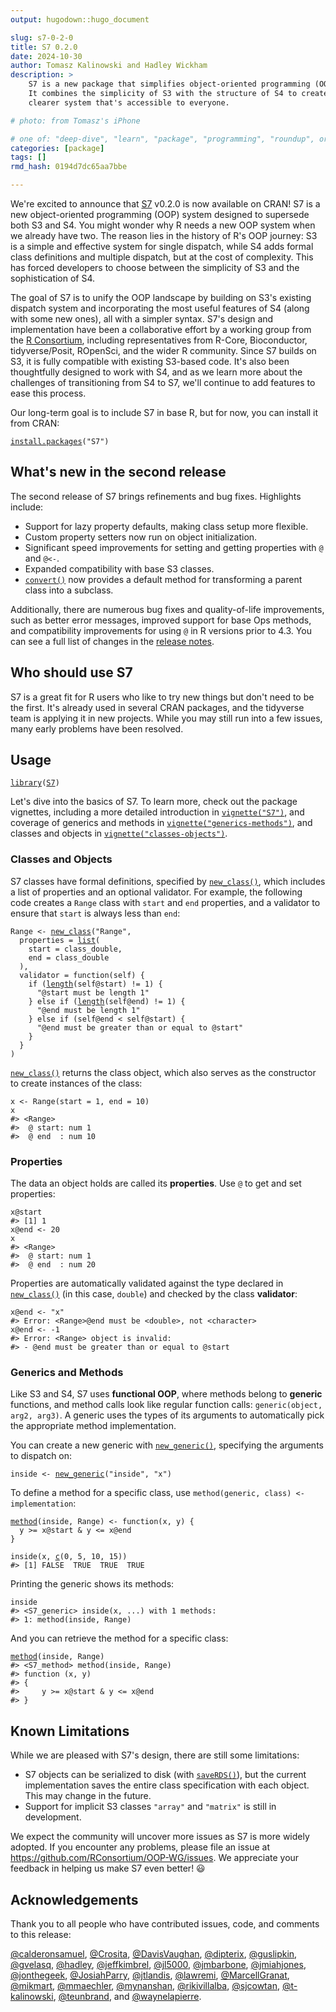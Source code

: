 ```yaml
---
output: hugodown::hugo_document

slug: s7-0-2-0
title: S7 0.2.0
date: 2024-10-30
author: Tomasz Kalinowski and Hadley Wickham
description: >
    S7 is a new package that simplifies object-oriented programming (OOP) in R. 
    It combines the simplicity of S3 with the structure of S4 to create a 
    clearer system that's accessible to everyone.

# photo: from Tomasz's iPhone

# one of: "deep-dive", "learn", "package", "programming", "roundup", or "other"
categories: [package] 
tags: []
rmd_hash: 0194d7dc65aa7bbe

---
```


<!--
TODO:
* [ ] Look over / edit the post's title in the yaml
* [ ] Edit (or delete) the description; note this appears in the Twitter card
* [ ] Pick category and tags (see existing with [`hugodown::tidy_show_meta()`](https://rdrr.io/pkg/hugodown/man/use_tidy_post.html))
* [ ] Find photo & update yaml metadata
* [ ] Create `thumbnail-sq.jpg`; height and width should be equal
* [ ] Create `thumbnail-wd.jpg`; width should be >5x height
* [ ] [`hugodown::use_tidy_thumbnails()`](https://rdrr.io/pkg/hugodown/man/use_tidy_post.html)
* [ ] Add intro sentence, e.g. the standard tagline for the package
* [ ] [`usethis::use_tidy_thanks()`](https://usethis.r-lib.org/reference/use_tidy_thanks.html)
-->

We're excited to announce that [S7](https://rconsortium.github.io/S7/) v0.2.0 is now available on CRAN! S7 is a new object-oriented programming (OOP) system designed to supersede both S3 and S4. You might wonder why R needs a new OOP system when we already have two. The reason lies in the history of R's OOP journey: S3 is a simple and effective system for single dispatch, while S4 adds formal class definitions and multiple dispatch, but at the cost of complexity. This has forced developers to choose between the simplicity of S3 and the sophistication of S4.

The goal of S7 is to unify the OOP landscape by building on S3's existing dispatch system and incorporating the most useful features of S4 (along with some new ones), all with a simpler syntax. S7's design and implementation have been a collaborative effort by a working group from the [R Consortium](https://www.r-consortium.org), including representatives from R-Core, Bioconductor, tidyverse/Posit, ROpenSci, and the wider R community. Since S7 builds on S3, it is fully compatible with existing S3-based code. It's also been thoughtfully designed to work with S4, and as we learn more about the challenges of transitioning from S4 to S7, we'll continue to add features to ease this process.

Our long-term goal is to include S7 in base R, but for now, you can install it from CRAN:

<div class="highlight">

<pre class='chroma'><code class='language-r' data-lang='r'><span><span class='nf'><a href='https://rdrr.io/r/utils/install.packages.html'>install.packages</a></span><span class='o'>(</span><span class='s'>"S7"</span><span class='o'>)</span></span></code></pre>

</div>

## What's new in the second release

The second release of S7 brings refinements and bug fixes. Highlights include:

-   Support for lazy property defaults, making class setup more flexible.
-   Custom property setters now run on object initialization.
-   Significant speed improvements for setting and getting properties with `@` and `@<-`.
-   Expanded compatibility with base S3 classes.
-   [`convert()`](https://rconsortium.github.io/S7/reference/convert.html) now provides a default method for transforming a parent class into a subclass.

Additionally, there are numerous bug fixes and quality-of-life improvements, such as better error messages, improved support for base Ops methods, and compatibility improvements for using `@` in R versions prior to 4.3. You can see a full list of changes in the [release notes](https://github.com/RConsortium/S7/blob/main/NEWS.md).

## Who should use S7

S7 is a great fit for R users who like to try new things but don't need to be the first. It's already used in several CRAN packages, and the tidyverse team is applying it in new projects. While you may still run into a few issues, many early problems have been resolved.

## Usage

<div class="highlight">

<pre class='chroma'><code class='language-r' data-lang='r'><span><span class='kr'><a href='https://rdrr.io/r/base/library.html'>library</a></span><span class='o'>(</span><span class='nv'><a href='https://github.com/rconsortium/S7/'>S7</a></span><span class='o'>)</span></span></code></pre>

</div>

Let's dive into the basics of S7. To learn more, check out the package vignettes, including a more detailed introduction in [`vignette("S7")`](https://rconsortium.github.io/OOP-WG/articles/S7.html), and coverage of generics and methods in [`vignette("generics-methods")`](https://rconsortium.github.io/OOP-WG/articles/generics-methods.html), and classes and objects in [`vignette("classes-objects")`](https://rconsortium.github.io/OOP-WG/articles/classes-objects.html).

### Classes and Objects

S7 classes have formal definitions, specified by [`new_class()`](https://rconsortium.github.io/S7/reference/new_class.html), which includes a list of properties and an optional validator. For example, the following code creates a `Range` class with `start` and `end` properties, and a validator to ensure that `start` is always less than `end`:

<div class="highlight">

<pre class='chroma'><code class='language-r' data-lang='r'><span><span class='nv'>Range</span> <span class='o'>&lt;-</span> <span class='nf'><a href='https://rconsortium.github.io/S7/reference/new_class.html'>new_class</a></span><span class='o'>(</span><span class='s'>"Range"</span>,</span>
<span>  properties <span class='o'>=</span> <span class='nf'><a href='https://rdrr.io/r/base/list.html'>list</a></span><span class='o'>(</span></span>
<span>    start <span class='o'>=</span> <span class='nv'>class_double</span>,</span>
<span>    end <span class='o'>=</span> <span class='nv'>class_double</span></span>
<span>  <span class='o'>)</span>,</span>
<span>  validator <span class='o'>=</span> <span class='kr'>function</span><span class='o'>(</span><span class='nv'>self</span><span class='o'>)</span> <span class='o'>&#123;</span></span>
<span>    <span class='kr'>if</span> <span class='o'>(</span><span class='nf'><a href='https://rdrr.io/r/base/length.html'>length</a></span><span class='o'>(</span><span class='nv'>self</span><span class='o'>@</span><span class='nv'>start</span><span class='o'>)</span> <span class='o'>!=</span> <span class='m'>1</span><span class='o'>)</span> <span class='o'>&#123;</span></span>
<span>      <span class='s'>"@start must be length 1"</span></span>
<span>    <span class='o'>&#125;</span> <span class='kr'>else</span> <span class='kr'>if</span> <span class='o'>(</span><span class='nf'><a href='https://rdrr.io/r/base/length.html'>length</a></span><span class='o'>(</span><span class='nv'>self</span><span class='o'>@</span><span class='nv'>end</span><span class='o'>)</span> <span class='o'>!=</span> <span class='m'>1</span><span class='o'>)</span> <span class='o'>&#123;</span></span>
<span>      <span class='s'>"@end must be length 1"</span></span>
<span>    <span class='o'>&#125;</span> <span class='kr'>else</span> <span class='kr'>if</span> <span class='o'>(</span><span class='nv'>self</span><span class='o'>@</span><span class='nv'>end</span> <span class='o'>&lt;</span> <span class='nv'>self</span><span class='o'>@</span><span class='nv'>start</span><span class='o'>)</span> <span class='o'>&#123;</span></span>
<span>      <span class='s'>"@end must be greater than or equal to @start"</span></span>
<span>    <span class='o'>&#125;</span></span>
<span>  <span class='o'>&#125;</span></span>
<span><span class='o'>)</span></span></code></pre>

</div>

[`new_class()`](https://rconsortium.github.io/S7/reference/new_class.html) returns the class object, which also serves as the constructor to create instances of the class:

<div class="highlight">

<pre class='chroma'><code class='language-r' data-lang='r'><span><span class='nv'>x</span> <span class='o'>&lt;-</span> <span class='nf'>Range</span><span class='o'>(</span>start <span class='o'>=</span> <span class='m'>1</span>, end <span class='o'>=</span> <span class='m'>10</span><span class='o'>)</span></span>
<span><span class='nv'>x</span></span>
<span><span class='c'>#&gt; &lt;Range&gt;</span></span>
<span><span class='c'>#&gt;  @ start: num 1</span></span>
<span><span class='c'>#&gt;  @ end  : num 10</span></span>
<span></span></code></pre>

</div>

### Properties

The data an object holds are called its **properties**. Use `@` to get and set properties:

<div class="highlight">

<pre class='chroma'><code class='language-r' data-lang='r'><span><span class='nv'>x</span><span class='o'>@</span><span class='nv'>start</span></span>
<span><span class='c'>#&gt; [1] 1</span></span>
<span></span><span><span class='nv'>x</span><span class='o'>@</span><span class='nv'>end</span> <span class='o'>&lt;-</span> <span class='m'>20</span></span>
<span><span class='nv'>x</span></span>
<span><span class='c'>#&gt; &lt;Range&gt;</span></span>
<span><span class='c'>#&gt;  @ start: num 1</span></span>
<span><span class='c'>#&gt;  @ end  : num 20</span></span>
<span></span></code></pre>

</div>

Properties are automatically validated against the type declared in [`new_class()`](https://rconsortium.github.io/S7/reference/new_class.html) (in this case, `double`) and checked by the class **validator**:

<div class="highlight">

<pre class='chroma'><code class='language-r' data-lang='r'><span><span class='nv'>x</span><span class='o'>@</span><span class='nv'>end</span> <span class='o'>&lt;-</span> <span class='s'>"x"</span></span>
<span><span class='c'>#&gt; Error: &lt;Range&gt;@end must be &lt;double&gt;, not &lt;character&gt;</span></span>
<span></span><span><span class='nv'>x</span><span class='o'>@</span><span class='nv'>end</span> <span class='o'>&lt;-</span> <span class='o'>-</span><span class='m'>1</span></span>
<span><span class='c'>#&gt; Error: &lt;Range&gt; object is invalid:</span></span>
<span><span class='c'>#&gt; - @end must be greater than or equal to @start</span></span>
<span></span></code></pre>

</div>

### Generics and Methods

Like S3 and S4, S7 uses **functional OOP**, where methods belong to **generic** functions, and method calls look like regular function calls: `generic(object, arg2, arg3)`. A generic uses the types of its arguments to automatically pick the appropriate method implementation.

You can create a new generic with [`new_generic()`](https://rconsortium.github.io/S7/reference/new_generic.html), specifying the arguments to dispatch on:

<div class="highlight">

<pre class='chroma'><code class='language-r' data-lang='r'><span><span class='nv'>inside</span> <span class='o'>&lt;-</span> <span class='nf'><a href='https://rconsortium.github.io/S7/reference/new_generic.html'>new_generic</a></span><span class='o'>(</span><span class='s'>"inside"</span>, <span class='s'>"x"</span><span class='o'>)</span></span></code></pre>

</div>

To define a method for a specific class, use `method(generic, class) <- implementation`:

<div class="highlight">

<pre class='chroma'><code class='language-r' data-lang='r'><span><span class='nf'><a href='https://rconsortium.github.io/S7/reference/method.html'>method</a></span><span class='o'>(</span><span class='nv'>inside</span>, <span class='nv'>Range</span><span class='o'>)</span> <span class='o'>&lt;-</span> <span class='kr'>function</span><span class='o'>(</span><span class='nv'>x</span>, <span class='nv'>y</span><span class='o'>)</span> <span class='o'>&#123;</span></span>
<span>  <span class='nv'>y</span> <span class='o'>&gt;=</span> <span class='nv'>x</span><span class='o'>@</span><span class='nv'>start</span> <span class='o'>&amp;</span> <span class='nv'>y</span> <span class='o'>&lt;=</span> <span class='nv'>x</span><span class='o'>@</span><span class='nv'>end</span></span>
<span><span class='o'>&#125;</span></span>
<span></span>
<span><span class='nf'>inside</span><span class='o'>(</span><span class='nv'>x</span>, <span class='nf'><a href='https://rdrr.io/r/base/c.html'>c</a></span><span class='o'>(</span><span class='m'>0</span>, <span class='m'>5</span>, <span class='m'>10</span>, <span class='m'>15</span><span class='o'>)</span><span class='o'>)</span></span>
<span><span class='c'>#&gt; [1] FALSE  TRUE  TRUE  TRUE</span></span>
<span></span></code></pre>

</div>

Printing the generic shows its methods:

<div class="highlight">

<pre class='chroma'><code class='language-r' data-lang='r'><span><span class='nv'>inside</span></span>
<span><span class='c'>#&gt; &lt;S7_generic&gt; inside(x, ...) with 1 methods:</span></span>
<span><span class='c'>#&gt; 1: method(inside, Range)</span></span>
<span></span></code></pre>

</div>

And you can retrieve the method for a specific class:

<div class="highlight">

<pre class='chroma'><code class='language-r' data-lang='r'><span><span class='nf'><a href='https://rconsortium.github.io/S7/reference/method.html'>method</a></span><span class='o'>(</span><span class='nv'>inside</span>, <span class='nv'>Range</span><span class='o'>)</span></span>
<span><span class='c'>#&gt; &lt;S7_method&gt; method(inside, Range)</span></span>
<span><span class='c'>#&gt; function (x, y) </span></span>
<span><span class='c'>#&gt; &#123;</span></span>
<span><span class='c'>#&gt;     y &gt;= x@start &amp; y &lt;= x@end</span></span>
<span><span class='c'>#&gt; &#125;</span></span>
<span></span></code></pre>

</div>

## Known Limitations

While we are pleased with S7's design, there are still some limitations:

-   S7 objects can be serialized to disk (with [`saveRDS()`](https://rdrr.io/r/base/readRDS.html)), but the current implementation saves the entire class specification with each object. This may change in the future.
-   Support for implicit S3 classes `"array"` and `"matrix"` is still in development.

We expect the community will uncover more issues as S7 is more widely adopted. If you encounter any problems, please file an issue at <https://github.com/RConsortium/OOP-WG/issues>. We appreciate your feedback in helping us make S7 even better! 😃

## Acknowledgements

Thank you to all people who have contributed issues, code, and comments to this release:

[@calderonsamuel](https://github.com/calderonsamuel), [@Crosita](https://github.com/Crosita), [@DavisVaughan](https://github.com/DavisVaughan), [@dipterix](https://github.com/dipterix), [@guslipkin](https://github.com/guslipkin), [@gvelasq](https://github.com/gvelasq), [@hadley](https://github.com/hadley), [@jeffkimbrel](https://github.com/jeffkimbrel), [@jl5000](https://github.com/jl5000), [@jmbarbone](https://github.com/jmbarbone), [@jmiahjones](https://github.com/jmiahjones), [@jonthegeek](https://github.com/jonthegeek), [@JosiahParry](https://github.com/JosiahParry), [@jtlandis](https://github.com/jtlandis), [@lawremi](https://github.com/lawremi), [@MarcellGranat](https://github.com/MarcellGranat), [@mikmart](https://github.com/mikmart), [@mmaechler](https://github.com/mmaechler), [@mynanshan](https://github.com/mynanshan), [@rikivillalba](https://github.com/rikivillalba), [@sjcowtan](https://github.com/sjcowtan), [@t-kalinowski](https://github.com/t-kalinowski), [@teunbrand](https://github.com/teunbrand), and [@waynelapierre](https://github.com/waynelapierre).

